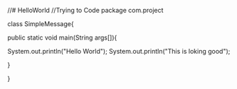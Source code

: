 //# HelloWorld
//Trying to Code
package com.project

class SimpleMessage{

public static void main(String args[]){

System.out.println("Hello World");
System.out.println("This is loking good");




}


}
